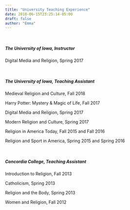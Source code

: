 ```yaml
---
title: "University Teaching Experience"
date: 2018-06-15T23:25:14-05:00
draft: false
author: "Emma"
---
```

<br>
<h5>The University of Iowa, Instructor</h5>

Digital Media and Religion, Spring 2017

<br>

<h5>The University of Iowa, Teaching Assistant</h5>

Medieval Religion and Culture, Fall 2018

Harry Potter:  Mystery & Magic of Life, Fall 2017

Digital Media and Religion, Spring 2017

Modern Religion and Culture, Spring 2017

Religion in America Today, Fall 2015 and Fall 2016

Religion and Sport in America, Spring 2015 and Spring 2016

<br>

<h5>Concordia College, Teaching Assistant</h5>

Introduction to Religion, Fall 2013

Catholicism, Spring 2013 

Religion and the Body, Spring 2013

Women and Religion, Fall 2012